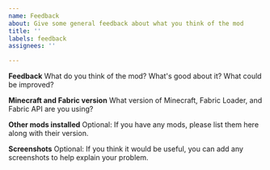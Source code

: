 ```yaml
---
name: Feedback
about: Give some general feedback about what you think of the mod
title: ''
labels: feedback
assignees: ''

---
```


**Feedback**
What do you think of the mod? What's good about it? What could be improved?

**Minecraft and Fabric version**
What version of Minecraft, Fabric Loader, and Fabric API are you using?

**Other mods installed**
Optional: If you have any mods, please list them here along with their version.

**Screenshots**
Optional: If you think it would be useful, you can add any screenshots to help explain your problem.
